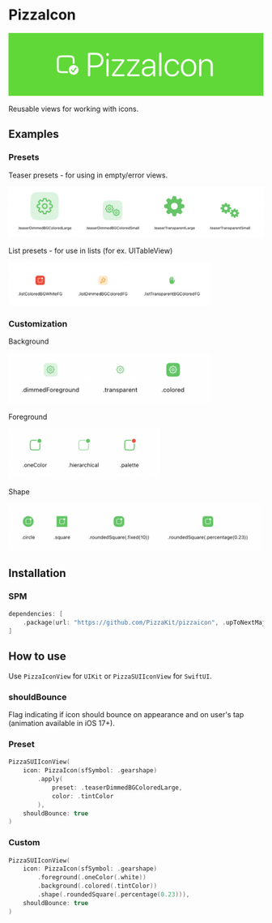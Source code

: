 # PizzaIcon

![Logo](Resources/logo.png)

Reusable views for working with icons.

## Examples

### Presets
Teaser presets - for using in empty/error views.

<img src="Resources/preset_teaser.png" width=600>

List presets - for use in lists (for ex. UITableView)

<img src="Resources/preset_list.png" width=400>

### Customization

Background

<img src="Resources/background.png" width=400>

Foreground

<img src="Resources/foreground.png" width=300>

Shape

<img src="Resources/shape.png" width=500>

## Installation

### SPM

```swift
dependencies: [
    .package(url: "https://github.com/PizzaKit/pizzaicon", .upToNextMajor(from: "1.0.0"))
]
```

## How to use

Use `PizzaIconView` for `UIKit` or `PizzaSUIIconView` for `SwiftUI`.

### shouldBounce
Flag indicating if icon should bounce on appearance and on user's tap (animation available in iOS 17+).

### Preset
```swift
PizzaSUIIconView(
    icon: PizzaIcon(sfSymbol: .gearshape)
        .apply(
            preset: .teaserDimmedBGColoredLarge,
            color: .tintColor
        ),
    shouldBounce: true
)
```
### Custom

```swift
PizzaSUIIconView(
    icon: PizzaIcon(sfSymbol: .gearshape)
        .foreground(.oneColor(.white))
        .background(.colored(.tintColor))
        .shape(.roundedSquare(.percentage(0.23))),
    shouldBounce: true
)
```
